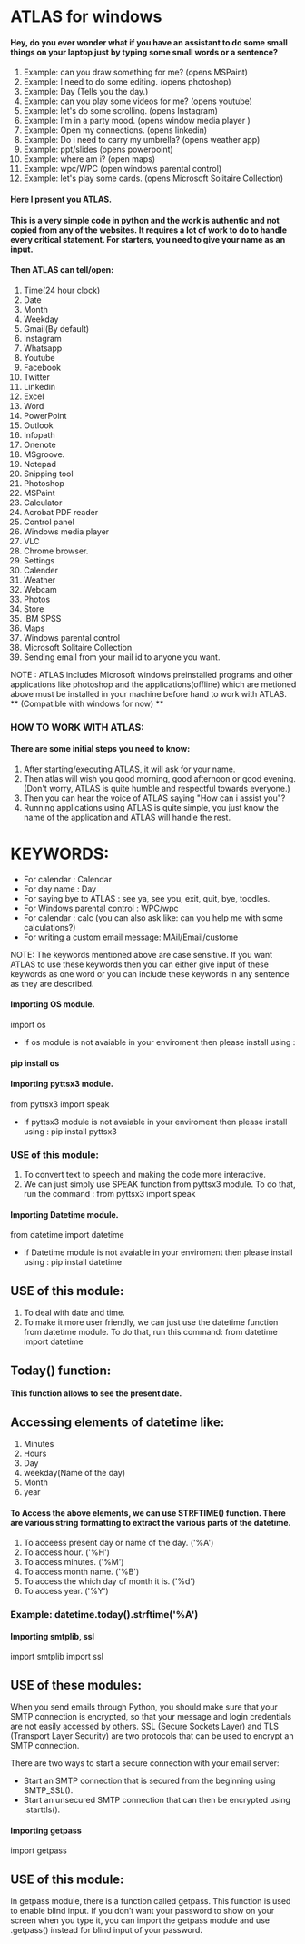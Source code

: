 # ATLAS for windows
#### Hey, do you ever wonder what if you have an assistant to do some small things on your laptop just by typing some small words or a sentence?
1. Example: can you draw something for me?
   (opens MSPaint)
2. Example: I need to do some editing.
   (opens photoshop)
3. Example: Day 
   (Tells you the day.)
4. Example: can you play some videos for me?
   (opens youtube)
5. Example: let's do some scrolling.
   (opens Instagram)
6. Example: I'm in a party mood.
   (opens window media player )
7. Example: Open my connections.
   (opens linkedin)
8. Example: Do i need to carry my umbrella?
   (opens weather app)
9. Example: ppt/slides
   (opens powerpoint)
10. Example: where am i?
    (open maps)
11. Example: wpc/WPC
    (open windows parental control)
12. Example: let's play some cards. 
    (opens Microsoft Solitaire Collection)

#### Here I present you ATLAS.
#### This is a very simple code in python and the work is authentic and not copied from any of the     websites. It requires a lot of work to do to handle every critical statement. For starters, you need to give your name as an input.
#### Then ATLAS can tell/open:
1. Time(24 hour clock)
2. Date 
3. Month 
4. Weekday
5. Gmail(By default)
6. Instagram
7. Whatsapp
8. Youtube
9. Facebook
10. Twitter
11. Linkedin
12. Excel
13. Word
14. PowerPoint
15. Outlook
16. Infopath
17. Onenote
18. MSgroove.
19. Notepad
20. Snipping tool
21. Photoshop
22. MSPaint
23. Calculator
24. Acrobat PDF reader
25. Control panel
26. Windows media player
27. VLC
28. Chrome browser.
29. Settings
30. Calender
31. Weather
32. Webcam
33. Photos
34. Store
35. IBM SPSS
36. Maps
37. Windows parental control
38. Microsoft Solitaire Collection
39. Sending email from your mail id to anyone you want.

NOTE : ATLAS includes Microsoft windows preinstalled programs and other applications like photoshop and the applications(offline) which are metioned above must be installed in your machine before hand to work with ATLAS.
** (Compatible with windows for now) **


### HOW TO WORK WITH ATLAS:
#### There are some initial steps you need to know:
1. After starting/executing ATLAS, it will ask for your name.
2. Then atlas will wish you good morning, good afternoon or good evening. (Don't                                                  worry, ATLAS is quite humble and respectful towards everyone.)
3. Then you can hear the voice of ATLAS saying "How can i assist you"?
4. Running applications using ATLAS is quite simple, you just know the name of the application and ATLAS will handle the rest.

# KEYWORDS:
* For calendar : Calendar
* For day name : Day
* For saying bye to ATLAS : see ya, see you, exit, quit, bye, toodles.
* For Windows parental control : WPC/wpc
* For calendar : calc (you can also ask like: can you help me with some calculations?)
* For writing a custom email message: MAil/Email/custome 

NOTE: The keywords mentioned above are case sensitive. If you want ATLAS to use these keywords then you can either give input of these keywords as one word or you can include these keywords in any sentence as they are described.

#### Importing OS module.
import os


* If os module is not avaiable in your enviroment then please install using :
#### pip install os


#### Importing pyttsx3 module.
from pyttsx3 import speak

* If pyttsx3 module is not avaiable in your enviroment then please install using : pip install pyttsx3

### USE of this module:
1. To convert text to speech and making the code more interactive.
2. We can just simply use SPEAK function from pyttsx3 module. To do that, run the command : from pyttsx3 import speak


#### Importing Datetime module.
from datetime import datetime

* If Datetime module is not avaiable in your enviroment then please install using : pip install datetime

## USE of this module:
1. To deal with date and time.
2. To make it more user friendly, we can just use the datetime function from datetime module. To do that, run this command:        from datetime import datetime

## Today() function: 

#### This function allows to see the present date.

## Accessing elements of datetime like:
1. Minutes
2. Hours
3. Day
4. weekday(Name of the day)
5. Month
6. year

#### To Access the above elements, we can use STRFTIME() function. There are various string formatting to extract the various parts of the datetime.
1. To acceess present day or name of the day. ('%A')
2. To access hour. ('%H')
3. To access minutes. ('%M')
4. To access month name. ('%B')
5. To access the which day of month it is. ('%d')
6. To access year. ('%Y')

### Example: datetime.today().strftime('%A') 

#### Importing smtplib, ssl

import smtplib
import ssl

## USE of these modules:
When you send emails through Python, you should make sure that your SMTP connection is encrypted, so that your message and login credentials are not easily accessed by others. SSL (Secure Sockets Layer) and TLS (Transport Layer Security) are two protocols that can be used to encrypt an SMTP connection.

There are two ways to start a secure connection with your email server:

* Start an SMTP connection that is secured from the beginning using SMTP_SSL().
* Start an unsecured SMTP connection that can then be encrypted using .starttls().

#### Importing getpass

import getpass

## USE of this module:

In getpass module, there is a function called getpass. This function is used to enable blind input. If you don’t want your password to show on your screen when you type it, you can import the getpass module and use .getpass() instead for blind input of your password.
